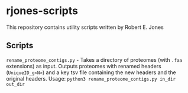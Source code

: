 # rjones-scripts

This repository contains utility scripts written by Robert E. Jones

## Scripts

`rename_proteome_contigs.py` - Takes a directory of proteomes (with `.faa` extensions) as input. Outputs proteomes with renamed headers (`UniqueID_g<N>`) and a key tsv file containing the new headers and the original headers. Usage: `python3 rename_proteome_contigs.py in_dir out_dir`